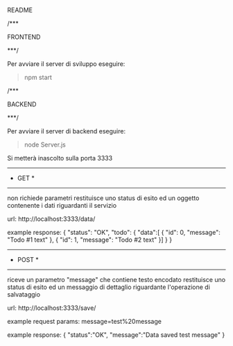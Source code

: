 README




/***

FRONTEND

***/





Per avviare il server di sviluppo eseguire:

  > npm start






/***

BACKEND

***/





Per avviare il server di backend eseguire:

  > node Server.js

Si metterà inascolto sulla porta 3333


*******
* GET *
*******

non richiede parametri
restituisce uno status di esito ed un oggetto contenente i dati riguardanti il servizio

url:
http://localhost:3333/data/

example response: 
{
	"status": "OK",
  "todo": {
		"data":[
			{
				"id": 0,
				"message": "Todo #1 text"
			},
			{
				"id": 1,
				"message": "Todo #2 text"
			}]
	}
}


********
* POST *
********

riceve un parametro "message" che contiene testo encodato
restituisce uno status di esito ed un messaggio di dettaglio riguardante l'operazione di salvataggio

url:
http://localhost:3333/save/

example request params:
message=test%20message

example response: 
{
	"status":"OK",
	"message":"Data saved test message"
}